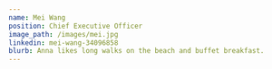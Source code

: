 ```yaml
---
name: Mei Wang 
position: Chief Executive Officer 
image_path: /images/mei.jpg
linkedin: mei-wang-34096858
blurb: Anna likes long walks on the beach and buffet breakfast.
---
```

